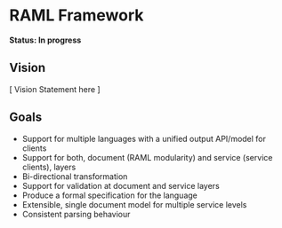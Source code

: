 # RAML Framework

**Status: In progress**

## Vision

[ Vision Statement here ]

## Goals

- Support for multiple languages with a unified output API/model for clients
- Support for both, document (RAML modularity) and service (service clients), layers
- Bi-directional transformation
- Support for validation at document and service layers
- Produce a formal specification for the language
- Extensible, single document model for multiple service levels
- Consistent parsing behaviour
